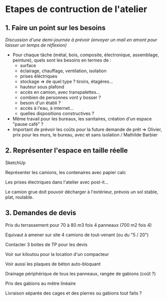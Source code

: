 # Etapes de contruction de l'atelier

## 1. Faire un point sur les besoins

_Discussion d'une demi-journée à prévoir (envoyer un mail en amont pour laisser un temps de réflexion)_

- Pour chaque tâche (métal, bois, composite, électronique, assemblage, peinture), quels sont les besoins en termes de :
  - surface
  - éclairage, chauffage, ventilation, isolation
  - prises éléctriques
  - stockage => de quel type ? tiroirs, étagères...
  - hauteur sous plafond
  - accès en camion, avec transpalettes...
  - combien de personnes vont y bosser ?
  - besoin d'un établi ?
  - accès à l'eau, à internet...
  - quelles dispositions constructives ?
- Même travail pour les bureaux, les sanitaires, création d'un espace "pause café" ?
- Important de prévoir les coûts pour la future demande de prêt => Olivier, prix pour les murs, le bureau, avec et sans isolation / Mathilde Barbier

## 2. Représenter l'espace en taille réelle

SketchUp

Représenter les camions, les contenaires avec papier calc

Les prises électriques dans l'atelier avec post-it...

Le camion grue doit pouvoir décharger à l'extérieur, prévois un sol stable, plat, roulable.



## 3. Demandes de devis

Prix du terrassement pour 70 à 80 m3 fois 4 panneaux (700 m2 fois 4)

Equivaut à amener sur site 4 camions de tout-venant (ou du "5 / 20")

Contacter 3 boites de TP pour les devis

Voir sur kiloutou pour la location d'un compacteur

Voir aussi les plaques de béton auto-bloquant



Drainage périphérique de tous les panneaux, rangée de gabions (coût ?)

Prix des gabions au mètre linéaire

Livraison séparée des cages et des pierres ou gabions tout faits ?